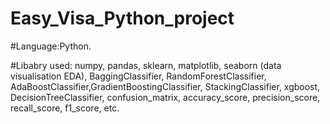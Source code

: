 # Easy_Visa_Python_project
#Language:Python.

#Libabry used: numpy, pandas, sklearn, matplotlib, seaborn (data visualisation EDA), BaggingClassifier,
    RandomForestClassifier, AdaBoostClassifier,GradientBoostingClassifier, StackingClassifier, xgboost,  DecisionTreeClassifier,
     confusion_matrix, accuracy_score, precision_score, recall_score, f1_score, etc.
